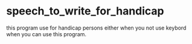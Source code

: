 # speech_to_write_for_handicap
this program use for handicap persons either when you not use keybord  when you can  use this program.
